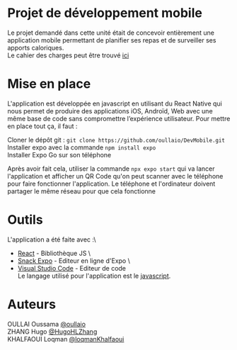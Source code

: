 # Projet de développement mobile

Le projet demandé dans cette unité était de concevoir entièrement une application mobile permettant de planifier ses repas et de surveiller ses apports caloriques.\
Le cahier des charges peut être trouvé [ici](https://react-native-course-esiee.netlify.app/blog/project)

# Mise en place

L'application est développée en javascript en utilisant du React Native qui nous permet de produire des applications iOS, Androïd, Web avec une même base de code sans compromettre l’expérience utilisateur. Pour mettre en place tout ça, il faut :

Cloner le dépôt git : `git clone https://github.com/oullaio/DevMobile.git`\
Installer expo avec la commande `npm install expo`\
Installer Expo Go sur son téléphone

Après avoir fait cela, utiliser la commande `npx expo start` qui va lancer l'application et afficher un QR Code qu'on peut scanner avec le téléphone pour faire fonctionner l'application. Le téléphone et l'ordinateur doivent partager le même réseau pour que cela fonctionne

# Outils

L'application a été faite avec :\
- [React](https://react-native-course-esiee.netlify.app/docs/Introduction/about-react-native) - Bibliothèque JS \
- [Snack Expo](https://snack.expo.dev) - Editeur en ligne d'Expo \
- [Visual Studio Code](https://visualstudio.microsoft.com/fr/) - Editeur de code \
Le langage utilisé pour l'application est le [javascript](https://react-native-course-esiee.netlify.app/docs/Introduction/about-javascript).

# Auteurs

OULLAI Oussama [@oullaio](https://www.github.com/oullaio) \
ZHANG Hugo [@HugoHLZhang](https://www.github.com/HugoHLZhang) \
KHALFAOUI Loqman [@loqmanKhalfaoui](https://www.github.com/loqmanKhalfaoui)
